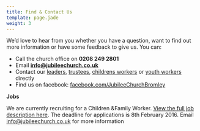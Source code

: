 ```yaml
---
title: Find & Contact Us
template: page.jade
weight: 3
---
```


We’d love to hear from you whether you have a question, want to find out more information or have some feedback to give us. You can:

- Call the church office on **0208 249 2801**
- Email **<info@jubileechurch.co.uk>**
- Contact our [leaders](/pages/who-we-are/#our-leaders), [trustees](/pages/who-we-are/#our-trustees), [childrens workers](mailto:children@jubileechurch.co.uk) or [youth workers](mailto:youth@jubileechurch.co.uk) directly
- Find us on facebook: [facebook.com/JubileeChurchBromley](http://www.facebook.com/JubileeChurchBromley)

**Jobs**

We are currently recruiting for a Children &Family Worker. [View the full job description here](https://www.new-wine.org/find-a-job/job/1786). The deadline for applications is 8th February 2016. Email <info@jubileechurch.co.uk> for more information




